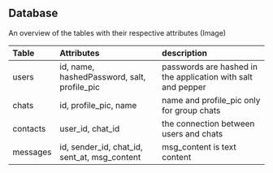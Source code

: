 ## Database
An overview of the tables with their respective attributes
(Image)

| Table | Attributes | description |
|:------|:-----------|:------------|
| users | id, name, hashedPassword, salt, profile_pic | passwords are hashed in the application with salt and pepper |
| chats | id, profile_pic, name | name and profile_pic only for group chats |
| contacts | user_id, chat_id | the connection between users and chats |
| messages | id, sender_id, chat_id, sent_at, msg_content | msg_content is text content |
